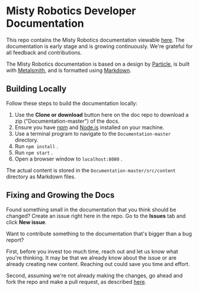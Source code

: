 # Misty Robotics Developer Documentation

This repo contains the Misty Robotics documentation viewable [here](docs.mistyrobotics.com). The documentation is early stage and is growing continuously. We're grateful for all feedback and contributions. 

The Misty Robotics documentation is based on a design by [Particle](docs.particle.io), is built with [Metalsmith](http://www.metalsmith.io), and is formatted using [Markdown](https://daringfireball.net/projects/markdown/syntax).


## Building Locally

Follow these steps to build the documentation locally:

1. Use the **Clone or download** button here on the doc repo to download a zip ("Documentation-master") of the docs.
2. Ensure you have [npm](https://www.npmjs.com) and [Node.js](nodejs.org) installed on your machine.
3. Use a terminal program to navigate to the `Documentation-master` directory.
4. Run `npm install` .
5. Run `npm start` .
6. Open a browser window to `localhost:8080` .

The actual content is stored in the `Documentation-master/src/content` directory as Markdown files.


## Fixing and Growing the Docs

Found something small in the documentation that you think should be changed? Create an issue right here in the repo. Go to the **Issues** tab and click **New issue**.

Want to contribute something to the documentation that's bigger than a bug report?

First, before you invest too much time, reach out and let us know what you're thinking. It may be that we already know about the issue or are already creating new content. Reaching out could save you time and effort.

Second, assuming we're not already making the changes, go ahead and fork the repo and make a pull request, as described [here](https://help.github.com/articles/working-with-forks/).
